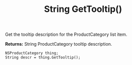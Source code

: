 ﻿---
uid: crmscript_ref_NSProductCategory_GetTooltip
title: String GetTooltip()
intellisense: NSProductCategory.GetTooltip
keywords: NSProductCategory, GetTooltip
so.topic: reference
---

Get the tooltip description for the ProductCategory list item.

**Returns:** String ProductCategory tooltip description.

```crmscript
NSProductCategory thing;
String descr = thing.GetTooltip();
```


